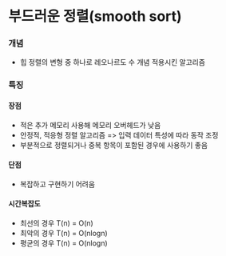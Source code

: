 # 부드러운 정렬(smooth sort)

### 개념
- 힙 정렬의 변형 중 하나로 레오나르도 수 개념 적용시킨 알고리즘

### 특징
#### 장점
- 적은 추가 메모리 사용해 메모리 오버헤드가 낮음
- 안정적, 적응형 정렬 알고리즘 => 입력 데이터 특성에 따라 동작 조정
- 부분적으로 정렬되거나 중복 항목이 포함된 경우에 사용하기 좋음
#### 단점
- 복잡하고 구현하기 어려움
#### 시간복잡도
- 최선의 경우 T(n) = O(n)
- 최악의 경우 T(n) = O(nlogn)
- 평균의 경우 T(n) = O(nlogn)